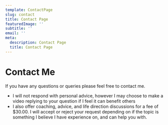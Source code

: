 ```yaml
---
template: ContactPage
slug: contact
title: Contact Page
featuredImage: ''
subtitle: ''
email: ''
meta:
  description: Contact Page
  title: Contact Page
---
```


# Contact Me

If you have any questions or queries please feel free to contact me.

- I will not respond with personal advice, however I may choose to make a video replying to your question if I feel it can benefit others
- I also offer coaching, advice, and life direction discussions for a fee of $30.00. I will accept or reject your request depending on if the topic is something I believe I have experience on, and can help you with.
